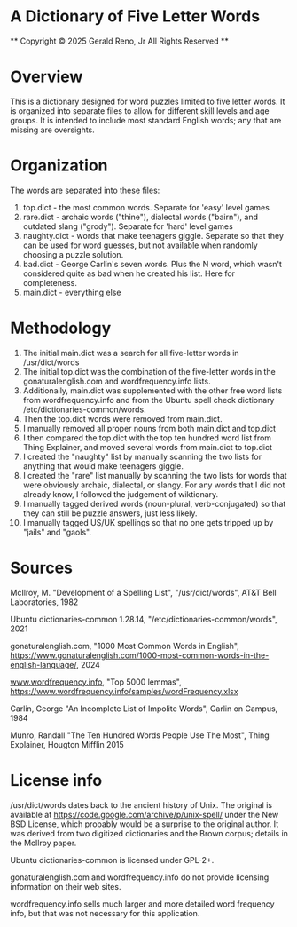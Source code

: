# A Dictionary of Five Letter Words

** Copyright &copy; 2025 Gerald Reno, Jr  All Rights Reserved **

# Overview

This is a dictionary designed for word puzzles limited to five letter words.  It is organized into separate files to allow for different skill levels and age groups. It is intended to include most standard English words; any that are missing are oversights.

# Organization

The words are separated into these files:

1. top.dict - the most common words. Separate for 'easy' level games
2. rare.dict - archaic words ("thine"), dialectal words ("bairn"), and outdated slang ("grody"). Separate for 'hard' level games
3. naughty.dict - words that make teenagers giggle. Separate so that they can be used for word guesses, but not available when randomly choosing a puzzle solution.
4. bad.dict - George Carlin's seven words. Plus the N word, which wasn't considered quite as bad when he created his list. Here for completeness.
5. main.dict - everything else

# Methodology

1. The initial main.dict was a search for all five-letter words in /usr/dict/words
2. The initial top.dict was the combination of the five-letter words in the gonaturalenglish.com and wordfrequency.info lists.
3. Additionally, main.dict was supplemented with the other free word lists from wordfrequency.info and from the Ubuntu spell check dictionary /etc/dictionaries-common/words.
4. Then the top.dict words were removed from main.dict.
5. I manually removed all proper nouns from both main.dict and top.dict
6. I then compared the top.dict with the top ten hundred word list from Thing Explainer, and moved several words from main.dict to top.dict
7. I created the "naughty" list by manually scanning the two lists for anything that would make teenagers giggle.
8. I created the "rare" list manually by scanning the two lists for words that were obviously archaic, dialectal, or slangy. For any words that I did not already know, I followed the judgement of wiktionary.
9. I manually tagged derived words (noun-plural, verb-conjugated) so that they can still be puzzle answers, just less likely.
10. I manually tagged US/UK spellings so that no one gets tripped up by "jails" and "gaols".


# Sources

McIlroy, M. "Development of a Spelling List", "/usr/dict/words", AT&T Bell Laboratories, 1982

Ubuntu dictionaries-common 1.28.14, "/etc/dictionaries-common/words", 2021

gonaturalenglish.com, "1000 Most Common Words in English", https://www.gonaturalenglish.com/1000-most-common-words-in-the-english-language/, 2024

www.wordfrequency.info, "Top 5000 lemmas", https://www.wordfrequency.info/samples/wordFrequency.xlsx

Carlin, George "An Incomplete List of Impolite Words", Carlin on Campus, 1984

Munro, Randall "The Ten Hundred Words People Use The Most", Thing Explainer, Hougton Mifflin 2015

# License info

/usr/dict/words dates back to the ancient history of Unix. The original is available at https://code.google.com/archive/p/unix-spell/ under the New BSD License, which probably would be a surprise to the original author. It was derived from two digitized dictionaries and the Brown corpus; details in the McIlroy paper.

Ubuntu dictionaries-common is licensed under GPL-2+.

gonaturalenglish.com and wordfrequency.info do not provide licensing
information on their web sites. 

wordfrequency.info sells much larger and more detailed word frequency info, but that was not necessary for this application.

